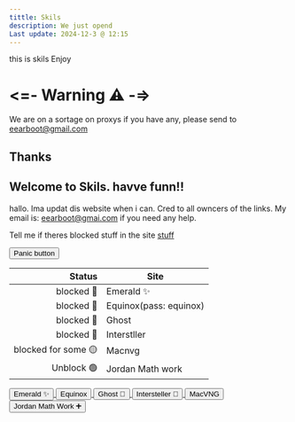 ```yaml
---
tittle: Skils
description: We just opend
Last update: 2024-12-3 @ 12:15
---
```

this is skils
Enjoy

# <=-  Warning ⚠ -=>
We are on a sortage on proxys 
if you have any, please send to eearboot@gmail.com
## Thanks 


## Welcome to Skils. havve funn!!
hallo. Ima updat dis website when i can.
Cred to all owncers of the links. My email is: eearboot@gmai.com if you need any help.

Tell me if theres blocked stuff in the site
[stuff](stuff.md)

<a href="https://www.google.com/">
  <button type="button" class="btn btn-outline-primary">Panic button</button>
</a>

| Status | Site |
|-----:|---------------|
|blocked 🔴| Emerald ✨    |
|blocked 🔴|Equinox(pass: equinox)| 
|blocked 🔴|   Ghost       |
|blocked 🔴| Interstller   |
|blocked for some 🟡 | Macnvg       |
|Unblock 🟢 | Jordan Math work|


<a href="https://eflb.is-cool.dev/">
  <button type="button" class="btn btn-outline-primary">Emerald ✨</button>
</a>


<a href="https://asd98012mk3ls.github.io/">
  <button type="button" class="btn btn-outline-primary">Equinox</button>
</a>

<a href="https://red.masplenedigitalworld.com">
  <button type="button" class="btn btn-outline-primary">Ghost 👻</button>
</a>

<a href="https://info.electrodata.com.ar/">
  <button type="button" class="btn btn-outline-primary">Intersteller 🌙</button>
</a>

<a href="https://j0n12.github.io/macvg1/">
  <button type="button" class="btn btn-outline-primary">MacVNG </button>
</a>

<a href="https://jmw-v4.pages.dev/">
  <button type="button" class="btn btn-outline-primary">Jordan Math Work ➕</button>
</a>
